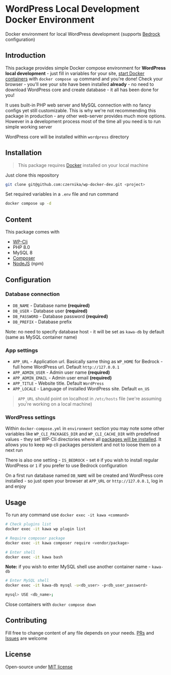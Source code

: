 # WordPress Local Development Docker Environment

Docker environment for local WordPress development (supports [Bedrock](https://docs.roots.io/bedrock/master/installation/) configuration)

## Introduction

This package provides simple Docker compose environment for **WordPress local development** - just fill in variables for your site, [start Docker containers](https://docs.docker.com/engine/reference/commandline/compose_up/) with `docker compose up` command and you're done! Check your browser - you'll see your site have been installed **already** - no need to download WordPress core and create database - it all has been done for you!

It uses built-in PHP web server and MySQL connection with no fancy configs yet still customizable. This is why we're not recommending this package in production - any other web-server provides much more options. However in a development process most of the time all you need is to run simple working server

WordPress core will be installed within `wordpress` directory

## Installation

> This package requires [Docker](https://www.docker.com/) installed on your local machine

Just clone this repository

```sh
git clone git@github.com:czernika/wp-docker-dev.git <project>
```

Set required variables in a `.env` file and run command

```sh
docker compose up -d
```

## Content

This package comes with

- [WP-Cli](https://wp-cli.org/)
- PHP 8.0
- MySQL 8
- [Composer](https://getcomposer.org/)
- [NodeJS](https://nodejs.org/en/) (npm)

## Configuration

### Database connection

- `DB_NAME` - Database name **(required)**
- `DB_USER` - Database user **(required)**
- `DB_PASSWORD` - Database password **(required)**
- `DB_PREFIX` - Database prefix

Note: no need to specify database host - it will be set as `kawa-db` by default (same as MySQL container name)

### App settings

- `APP_URL` - Application url. Basically same thing as `WP_HOME` for Bedrock - full home WordPress url. Default `http://127.0.0.1`
- `APP_ADMIN_USER` - Admin user name **(required)**
- `APP_ADMIN_EMAIL` - Admin user email **(required)**
- `APP_TITLE` - Website title. Default `WordPress`
- `APP_LOCALE` - Language of installed WordPress site. Default `en_US`

> `APP_URL` should point on localhost in `/etc/hosts` file (we're assuming you're working on a local machine)

### WordPress settings

Within `docker-compose.yml` in `environment` section you may note some other variables like `WP_CLI_PACKAGES_DIR` and `WP_CLI_CACHE_DIR` with predefined values - they set WP-Cli directories where all [packages will be installed](https://make.wordpress.org/cli/handbook/guides/sharing-wp-cli-packages/#wp_cli_packages_dir-environment-variable). It allows you to keep wp cli packages persistent and not to loose them on a next run

There is also one setting - `IS_BEDROCK` - set `0` if you wish to install regular WordPress or `1` if you prefer to use Bedrock configuration

On a first run database named `DB_NAME` will be created and WordPress core installed - so just open your browser at `APP_URL` or `http://127.0.0.1`, log in and enjoy

## Usage

To run any command use `docker exec -it kawa <command>`

```sh
# Check plugins list
docker exec -it kawa wp plugin list

# Require composer package
docker exec -it kawa composer require <vendor/package>

# Enter shell
docker exec -it kawa bash
```

**Note:** if you wish to enter MySQL shell use another container name - `kawa-db`

```sh
# Enter MySQL shell
docker exec -it kawa-db mysql -u<db_user> -p<db_user_password>

mysql> USE <db_name>;
```

Close containers with `docker compose down`

## Contributing

Fill free to change content of any file depends on your needs. [PRs](https://github.com/czernika/wp-docker-dev/pulls) and [Issues](https://github.com/czernika/wp-docker-dev/issues) are welcome

## License

Open-source under [MIT license](LICENSE.md)